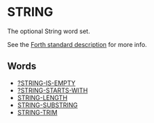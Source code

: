 # STRING

The optional String word set.

See the [Forth standard description](https://forth-standard.org/standard/string) for more info.

## Words

- [?STRING-IS-EMPTY](libs/string/string-is-empty.md)
- [?STRING-STARTS-WITH](libs/string/string-starts-with.md)
- [STRING-LENGTH](libs/string/string-length.md) 
- [STRING-SUBSTRING](libs/string/string-substring.md)
- [STRING-TRIM](libs/string/string-trim.md) 
